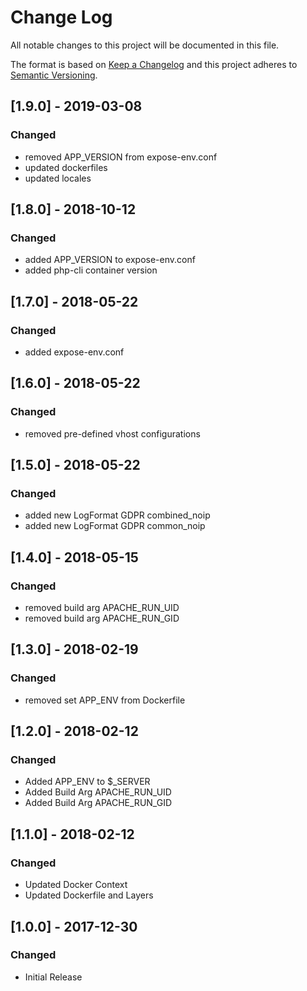 # Change Log
All notable changes to this project will be documented in this file.

The format is based on [Keep a Changelog](http://keepachangelog.com/)
and this project adheres to [Semantic Versioning](http://semver.org/).


## [1.9.0] - 2019-03-08
### Changed
- removed APP_VERSION from expose-env.conf
- updated dockerfiles
- updated locales


## [1.8.0] - 2018-10-12
### Changed
- added APP_VERSION to expose-env.conf
- added php-cli container version


## [1.7.0] - 2018-05-22
### Changed
- added expose-env.conf


## [1.6.0] - 2018-05-22
### Changed
- removed pre-defined vhost configurations


## [1.5.0] - 2018-05-22
### Changed
- added new LogFormat GDPR combined_noip
- added new LogFormat GDPR common_noip


## [1.4.0] - 2018-05-15
### Changed
- removed build arg APACHE_RUN_UID
- removed build arg APACHE_RUN_GID


## [1.3.0] - 2018-02-19
### Changed
- removed set APP_ENV from Dockerfile


## [1.2.0] - 2018-02-12
### Changed
- Added APP_ENV to $_SERVER
- Added Build Arg APACHE_RUN_UID
- Added Build Arg APACHE_RUN_GID


## [1.1.0] - 2018-02-12
### Changed
- Updated Docker Context
- Updated Dockerfile and Layers


## [1.0.0] - 2017-12-30
### Changed
- Initial Release
